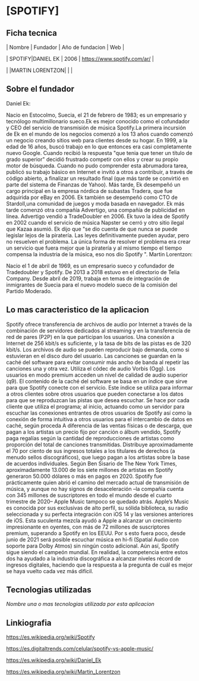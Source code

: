 # [SPOTIFY]

## Ficha tecnica


| Nombre |     Fundador   | Año de fundacion |            Web                 |

| SPOTIFY|DANIEL EK       |        2006      | https://www.spotify.com/ar/    |

|        |MARTIN LORENTZON|                  |                                |


## Sobre el fundador

Daniel Ek:

Nacio en Estocolmo, Suecia, el 21 de febrero de 1983; es un empresario y tecnólogo multimillonario sueco.Ek es mejor conocido como el cofundador y CEO del servicio de transmisión de música Spotify.La primera incursión de Ek en el mundo de los negocios comenzó a los 13 años cuando comenzó un negocio creando sitios web para clientes desde su hogar.
En 1999, a la edad de 16 años, buscó trabajo en lo que entonces era casi completamente nuevo Google. Cuando recibió la respuesta "que tenia que tener un título de grado superior" decidió frustrado competir con ellos y crear su propio motor de búsqueda. 
Cuando no pudo comprender esta abrumadora tarea, publicó su trabajo básico en Internet e invitó a otros a contribuir, a través de código abierto, a finalizar un resultado final (que más tarde se convirtió en parte del sistema de Finanzas de Yahoo).
Más tarde, Ek desempeñó un cargo principal en la empresa nórdica de subastas Tradera, que fue adquirida por eBay en 2006. Ek también se desempeñó como CTO de Stardoll,una comunidad de juegos y moda basada en navegador. Ek más tarde comenzó otra compañía Advertigo, una compañía de publicidad en línea. Advertigo vendió a TradeDoubler en 2006.
Ek tuvo la idea de Spotify en 2002 cuando el servicio de música Napster se cerró y otro sitio ilegal que Kazaa asumió. Ek dijo que "se dio cuenta de que nunca se puede legislar lejos de la piratería. Las leyes definitivamente pueden ayudar, pero no resuelven el problema. La única forma de resolver el problema era crear un servicio que fuera mejor que la piratería y al mismo tiempo el tiempo compensa la industria de la música, eso nos dio Spotify ".
Martin Lorentzon:

Nacio el 1 de abril de 1969, es un empresario sueco y cofundador de Tradedoubler y Spotify. 
De 2013 a 2018 estuvo en el directorio de Telia Company.
Desde abril de 2019, trabaja en temas de integración de inmigrantes de Suecia para el nuevo modelo sueco de la comisión del Partido Moderado.


## Lo mas caracteristico de la aplicacion

Spotify ofrece transferencia de archivos de audio por Internet a través de la combinación de servidores dedicados al streaming y en la transferencia de red de pares (P2P) en la que participan los usuarios. Una conexión a Internet de 256 kbit/s es suficiente, y la tasa de bits de las pistas es de 320 kbit/s. Los archivos de audio se pueden reproducir bajo demanda, como si estuvieran en el disco duro del usuario. Las canciones se guardan en la caché del software para evitar consumir más ancho de banda al repetir las canciones una y otra vez. Utiliza el códec de audio Vorbis (Ogg).
Los usuarios en modo premium acceden un nivel de calidad de audio superior (q9). El contenido de la caché del software se basa en un índice que sirve para que Spotify conecte con el servicio. Este índice se utiliza para informar a otros clientes sobre otros usuarios que pueden conectarse a los datos para que se reproduzcan las pistas que desea escuchar.
Se hace por cada cliente que utiliza el programa; al inicio, actuando como un servidor para escuchar las conexiones entrantes de otros usuarios de Spotify así como la conexión de forma intuitiva a otros usuarios para el intercambio de datos en caché, según proceda
A diferencia de las ventas físicas o de descarga, que pagan a los artistas un precio fijo por canción o álbum vendido, Spotify paga regalías según la cantidad de reproducciones de artistas como proporción del total de canciones transmitidas. Distribuye aproximadamente el 70 por ciento de sus ingresos totales a los titulares de derechos (a menudo sellos discográficos), que luego pagan a los artistas sobre la base de acuerdos individuales. Según Ben Sisario de The New York Times, aproximadamente 13.000 de los siete millones de artistas en Spotify generaron 50.000 dólares o más en pagos en 2020.
Spotify fue prácticamente quien abrió el camino del mercado actual de transmisión de música, y aunque no hay signos de desaceleración –la compañía cuenta con 345 millones de suscriptores en todo el mundo desde el cuarto trimestre de 2020– Apple Music tampoco se quedado atrás.
Apple’s Music es conocida por sus exclusivas de alto perfil, su sólida biblioteca, su radio seleccionada y su perfecta integración con iOS 14 y las versiones anteriores de iOS. Esta suculenta mezcla ayudó a Apple a alcanzar un crecimiento impresionante en oyentes, con más de 72 millones de suscriptores premium, superando a Spotify en los EEUU. Por s esto fuera poco, desde junio de 2021 será posible escuchar música en hi-fi (Spatial Audio con soporte para Dolby Atmos) sin ningún costo adicional.
Aún así, Spotify sigue siendo el campeón mundial. En realidad, la competencia entre estos dos ha ayudado a la industria discográfica a alcanzar niveles récord de ingresos digitales, haciendo que la respuesta a la pregunta de cuál es mejor se haya vuelto cada vez más difícil.

## Tecnologias utilizadas

*Nombre una o mas tecnologias utilizada por esta aplicacion*


## Linkiografia

https://es.wikipedia.org/wiki/Spotify

https://es.digitaltrends.com/celular/spotify-vs-apple-music/

https://es.wikipedia.org/wiki/Daniel_Ek

https://es.wikipedia.org/wiki/Martin_Lorentzon



